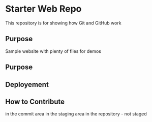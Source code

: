 # Starter Web Repo

This repository is for showing how Git and GitHub work

## Purpose

Sample website with plenty of files for demos

## Purpose

## Deployement

## How to Contribute
in the commit area
in the staging area
in the repository - not staged
